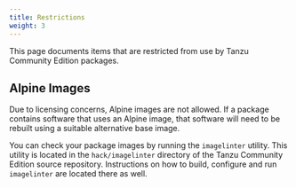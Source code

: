 ```yaml
---
title: Restrictions
weight: 3
---
```


This page documents items that are restricted from use by Tanzu Community Edition packages.

## Alpine Images

Due to licensing concerns, Alpine images are not allowed. If a package contains software that uses an Alpine image, that software will need to be rebuilt using a suitable alternative base image.

You can check your package images by running the `imagelinter` utility. This utility is located in the `hack/imagelinter` directory of the Tanzu Community Edition source repository. Instructions on how to build, configure and run `imagelinter` are located there as well.

